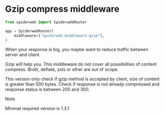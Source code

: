 # Gzip compress middleware

```python
from spiderweb import SpiderwebRouter

app = SpiderwebRouter(
    middleware=["spiderweb.middleware.gzip"],
)
```
When your response is big, you maybe want to reduce traffic between
server and client.

Gzip will help you. This middleware do not cover all possibilities of content compress. Brotli, deflate, zsts or other are out of scope.

This version only check if gzip method is accepted by client, size of content is greater than 500 bytes. Check if response is not already compressed and response status is between 200 and 300.


> [!NOTE]
> Minimal required version is 1.3.1

